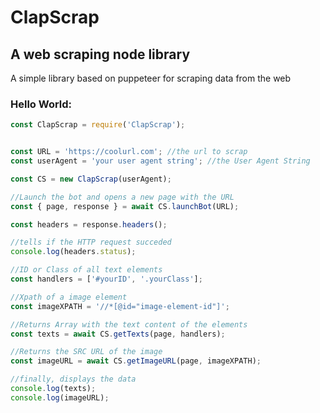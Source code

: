 # ClapScrap

## A web scraping node library 

A simple library based on puppeteer for scraping data from the web



### Hello World:
```javascript
const ClapScrap = require('ClapScrap');


const URL = 'https://coolurl.com'; //the url to scrap
const userAgent = 'your user agent string'; //the User Agent String

const CS = new ClapScrap(userAgent);

//Launch the bot and opens a new page with the URL
const { page, response } = await CS.launchBot(URL);

const headers = response.headers();

//tells if the HTTP request succeded
console.log(headers.status);

//ID or Class of all text elements
const handlers = ['#yourID', '.yourClass'];

//Xpath of a image element
const imageXPATH = '//*[@id="image-element-id"]';

//Returns Array with the text content of the elements
const texts = await CS.getTexts(page, handlers);

//Returns the SRC URL of the image
const imageURL = await CS.getImageURL(page, imageXPATH);

//finally, displays the data
console.log(texts);
console.log(imageURL);


```
